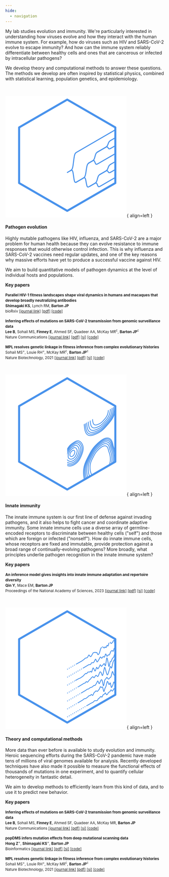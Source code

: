 ```yaml
---
hide:
  - navigation
---
```


My lab studies evolution and immunity. We're particularly interested in understanding how viruses evolve and how they interact with the human immune system. For example, how do viruses such as HIV and SARS-CoV-2 evolve to escape immunity? And how can the immune system reliably differentiate between healthy cells and ones that are cancerous or infected by intracellular pathogens? 

We develop theory and computational methods to answer these questions. The methods we develop are often inspired by statistical physics, combined with statistical learning, population genetics, and epidemiology.

<br>

![Evolution](assets/img/research/evolution.svg){ align=left }

#### Pathogen evolution

Highly mutable pathogens like HIV, influenza, and SARS-CoV-2 are a major problem for human health because they can evolve resistance to immune responses that would otherwise control infection. This is why influenza and SARS-CoV-2 vaccines need regular updates, and one of the key reasons why massive efforts have yet to produce a successful vaccine against HIV.

We aim to build quantitative models of pathogen dynamics at the level of individual hosts and populations.

**Key papers**

<small>**Parallel HIV-1 fitness landscapes shape viral dynamics in humans and macaques that develop broadly neutralizing antibodies**<br>**Shimagaki KS**, Lynch RM, **Barton JP**<br>bioRxiv [[journal link]](https://doi.org/10.1101/2024.07.12.603090) [[pdf]](assets/pdf/papers/shimagaki-parallel.pdf)  [[code]](https://github.com/bartonlab/paper-HIV-coevolution)</small>
<!-- [[si]](assets/pdf/papers/shimagaki-parallel-si.pdf) -->

<small><b>Inferring effects of mutations on SARS-CoV-2 transmission from genomic surveillance data</b><br><b>Lee B</b>, Sohail MS, <b>Finney E</b>, Ahmed SF, Quadeer AA, McKay MR<sup>c</sup>, <b>Barton JP</b><sup>c</sup><br>Nature Communications [[journal link]](https://doi.org/10.1038/s41467-024-55593-0) [[pdf]](assets/pdf/papers/lee-sc2-transmission.pdf) [[si]](assets/pdf/papers/lee-sc2-transmission-si.pdf) [[code]](https://github.com/bartonlab/paper-SARS-CoV-2-inference)</small>

<small><b>MPL resolves genetic linkage in fitness inference from complex evolutionary histories</b><br>Sohail MS<sup>=</sup>, Louie RH<sup>=</sup>, McKay MR<sup>c</sup>, <b>Barton JP</b><sup>c</sup><br>Nature Biotechnology, 2021 [[journal link]](https://doi.org/10.1038/s41587-020-0737-3) [[pdf]](assets/pdf/papers/sohail-mpl.pdf) [[si]](assets/pdf/papers/sohail-mpl-si.pdf) [[code]](https://github.com/bartonlab/paper-MPL-inference)</small>

<br>


![Immunity](assets/img/research/immunity.svg){ align=left }

#### Innate immunity

The innate immune system is our first line of defense against invading pathogens, and it also helps to fight cancer and coordinate adaptive immunity. Some innate immune cells use a diverse array of germline-encoded receptors to discriminate between healthy cells ("self") and those which are foreign or infected ("nonself"). How do innate immune cells, whose receptors are fixed and immutable, provide protection against a broad range of continually-evolving pathogens? More broadly, what principles underlie pathogen recognition in the innate immune system?

**Key papers**

<small>**An inference model gives insights into innate immune adaptation and repertoire diversity**<br>**Qin Y**, Mace EM, **Barton JP**<br>Proceedings of the National Academy of Sciences, 2023 [[journal link]](https://doi.org/10.1073/pnas.2305859120) [[pdf]](assets/pdf/papers/qin-innate.pdf) [[si]](assets/pdf/papers/qin-innate-si.pdf) [[code]](https://github.com/bartonlab/paper-innate-immune-adaptation)</small>

<br>


![Inference](assets/img/research/inference.svg){ align=left }

#### Theory and computational methods

More data than ever before is available to study evolution and immunity. Heroic sequencing efforts during the SARS-CoV-2 pandemic have made tens of millions of viral genomes available for analysis. Recently developed techniques have also made it possible to measure the functional effects of thousands of mutations in one experiment, and to quantify cellular heterogeneity in fantastic detail.

We aim to develop methods to efficiently learn from this kind of data, and to use it to predict new behavior.

**Key papers**

<small><b>Inferring effects of mutations on SARS-CoV-2 transmission from genomic surveillance data</b><br><b>Lee B</b>, Sohail MS, <b>Finney E</b>, Ahmed SF, Quadeer AA, McKay MR, <b>Barton JP</b><br>Nature Communications [[journal link]](https://doi.org/10.1038/s41467-024-55593-0) [[pdf]](assets/pdf/papers/lee-sc2-transmission.pdf) [[si]](assets/pdf/papers/lee-sc2-transmission-si.pdf) [[code]](https://github.com/bartonlab/paper-SARS-CoV-2-inference)</small>

<small>**popDMS infers mutation effects from deep mutational scanning data**<br>**Hong Z**<sup>=</sup>, **Shimagaki KS**<sup>=</sup>, **Barton JP**<br>Bioinformatics [[journal link]](https://doi.org/10.1093/bioinformatics/btae499) [[pdf]](assets/pdf/papers/hong-popdms.pdf) [[si]](assets/pdf/papers/hong-popdms-si.pdf) [[code]](https://github.com/bartonlab/popDMS)</small>

<small><b>MPL resolves genetic linkage in fitness inference from complex evolutionary histories</b><br>Sohail MS<sup>=</sup>, Louie RH<sup>=</sup>, McKay MR<sup>c</sup>, <b>Barton JP</b><sup>c</sup><br>Nature Biotechnology, 2021 [[journal link]](https://doi.org/10.1038/s41587-020-0737-3) [[pdf]](assets/pdf/papers/sohail-mpl.pdf) [[si]](assets/pdf/papers/sohail-mpl-si.pdf) [[code]](https://github.com/bartonlab/paper-MPL-inference)</small>